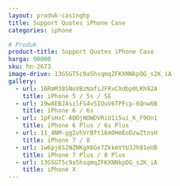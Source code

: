 ```yaml
---
layout: produk-casinghp
title: Support Quotes iPhone Case
categories: iphone

# Produk
product-title: Support Quotes iPhone Case
harga: 90000
sku: hn-2673
image-drive: 13GSGT5c9a5hsqmqZFKXNNkpOG_s2K_iA
gallery:
  - url: 16RmM38SNoVBzNafiJFRvCXdbp0LKh92A
    title: iPhone 5 / 5s / SE
  - url: 19wAEBJAsilFS4vSIOuV6TPFcp-6Qnw6B
    title: iPhone 6 / 6s
  - url: 1pFsHxC-AQOjNOWDVRiU1i5ui_K_F9On1
    title: iPhone 6 Plus / 6s Plus
  - url: 11_4NM-ggIvhVrBft16mOHmEoDzwZtnsH
    title: iPhone 7 / 8
  - url: 1w6pj6S2NZNKgX6Ge7ZkkmVtU3Jh81eUB
    title: iPhone 7 Plus / 8 Plus
  - url: 13GSGT5c9a5hsqmqZFKXNNkpOG_s2K_iA
    title: iPhone X
---
```

